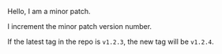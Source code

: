 Hello, I am a minor patch.

I increment the minor patch version number.

If the latest tag in the repo is `v1.2.3`, the new tag will be `v1.2.4`.

